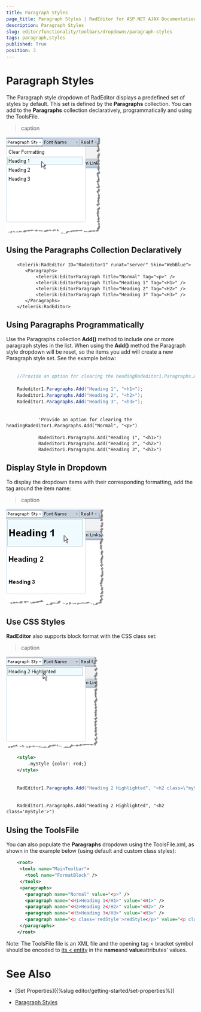```yaml
---
title: Paragraph Styles
page_title: Paragraph Styles | RadEditor for ASP.NET AJAX Documentation
description: Paragraph Styles
slug: editor/functionality/toolbars/dropdowns/paragraph-styles
tags: paragraph,styles
published: True
position: 3
---
```


# Paragraph Styles



The Paragraph style dropdown of RadEditor displays a predefined set of styles by default. This set is defined by the **Paragraphs** collection. You can add to the **Paragraphs** collection declaratively, programmatically and using the ToolsFile.
>caption 

![](images/editor-dropdowns004.png)

## Using the Paragraphs Collection Declaratively

````ASPNET
	<telerik:RadEditor ID="Radeditor1" runat="server" Skin="WebBlue">
	   <Paragraphs>
	       <telerik:EditorParagraph Title="Normal" Tag="<p>" />
	       <telerik:EditorParagraph Title="Heading 1" Tag="<H1>" />
	       <telerik:EditorParagraph Title="Heading 2" Tag="<H2>" />
	       <telerik:EditorParagraph Title="Heading 3" Tag="<H3>" />
	   </Paragraphs>
	</telerik:RadEditor> 
````



## Using Paragraphs Programmatically

Use the Paragraphs collection **Add()** method to include one or more paragraph styles in the list. When using the **Add()** method the Paragraph style dropdown will be reset, so the items you add will create a new Paragraph style set. See the example below:



````C#
	
	//Provide an option for clearing the headingRadeditor1.Paragraphs.Add("Normal", "<p>");
	
	Radeditor1.Paragraphs.Add("Heading 1", "<h1>");
	Radeditor1.Paragraphs.Add("Heading 2", "<h2>");
	Radeditor1.Paragraphs.Add("Heading 3", "<h3>"); 
	          
````
````VB
	        'Provide an option for clearing the headingRadeditor1.Paragraphs.Add("Normal", "<p>")
	
	        Radeditor1.Paragraphs.Add("Heading 1", "<h1>")
	        Radeditor1.Paragraphs.Add("Heading 2", "<h2>")
	        Radeditor1.Paragraphs.Add("Heading 3", "<h3>")
````


## Display Style in Dropdown

To display the dropdown items with their corresponding formatting, add the tag around the item name:
>caption 

![](images/editor-dropdowns005.png)

## Use CSS Styles

**RadEditor** also supports block format with the CSS class set:
>caption 

![](images/editor-dropdowns006.png)

````XML
	<style>
	    .myStyle {color: red;}
	</style>
````





````C#
	
	RadEditor1.Paragraphs.Add("Heading 2 Highlighted", "<h2 class=\"myStyle\">");
	          
````
````VB
	RadEditor1.Paragraphs.Add("Heading 2 Highlighted", "<h2 class='myStyle'>") 
````


## Using the ToolsFile

You can also populate the **Paragraphs** dropdown using the ToolsFile.xml, as shown in the example below (using default and custom class styles):

````XML
	<root>
	 <tools name="MainToolbar">
	   <tool name="FormatBlock" />
	 </tools>
	 <paragraphs>
	   <paragraph name="Normal" value="<p>" />
	   <paragraph name="<H1>Heading 1</H1>" value="<H1>" />
	   <paragraph name="<H2>Heading 2</H2>" value="<H2>" />
	   <paragraph name="<H3>Heading 3</H3>" value="<H3>" />
	   <paragraph name="<p class='redStyle'>redStyle</p>" value="<p class='redStyle'>" />
	 </paragraphs>
	</root> 
````



Note: The ToolsFile file is an XML file and the opening tag < bracket symbol should be encoded to [its &lt; entity](http://www.w3schools.com/html/html_entities.asp) in the **name**and **value**attributes' values.

# See Also

 * [Set Properties]({%slug editor/getting-started/set-properties%})

 * [Paragraph Styles](http://demos.telerik.com/aspnet-ajax/editor/examples/formatblock/defaultcs.aspx)
